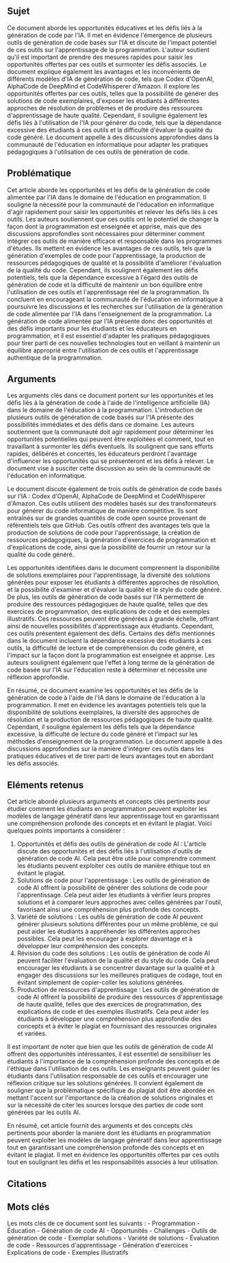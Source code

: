 ## Sujet
Ce document aborde les opportunités éducatives et les défis liés à la génération de code par l'IA. Il met en évidence l'émergence de plusieurs outils de génération de code basés sur l'IA et discute de l'impact potentiel de ces outils sur l'apprentissage de la programmation. L'auteur soutient qu'il est important de prendre des mesures rapides pour saisir les opportunités offertes par ces outils et surmonter les défis associés. Le document explique également les avantages et les inconvénients de différents modèles d'IA de génération de code, tels que Codex d'OpenAI, AlphaCode de DeepMind et CodeWhisperer d'Amazon. Il explore les opportunités offertes par ces outils, telles que la possibilité de générer des solutions de code exemplaires, d'exposer les étudiants à différentes approches de résolution de problèmes et de produire des ressources d'apprentissage de haute qualité. Cependant, il souligne également les défis liés à l'utilisation de l'IA pour générer du code, tels que la dépendance excessive des étudiants à ces outils et la difficulté d'évaluer la qualité du code généré. Le document appelle à des discussions approfondies dans la communauté de l'éducation en informatique pour adapter les pratiques pédagogiques à l'utilisation de ces outils de génération de code.
## Problématique
Cet article aborde les opportunités et les défis de la génération de code alimentée par l'IA dans le domaine de l'éducation en programmation. Il souligne la nécessité pour la communauté de l'éducation en informatique d'agir rapidement pour saisir les opportunités et relever les défis liés à ces outils. Les auteurs soutiennent que ces outils ont le potentiel de changer la façon dont la programmation est enseignée et apprise, mais que des discussions approfondies sont nécessaires pour déterminer comment intégrer ces outils de manière efficace et responsable dans les programmes d'études. Ils mettent en évidence les avantages de ces outils, tels que la génération d'exemples de code pour l'apprentissage, la production de ressources pédagogiques de qualité et la possibilité d'améliorer l'évaluation de la qualité du code. Cependant, ils soulignent également les défis potentiels, tels que la dépendance excessive à l'égard des outils de génération de code et la difficulté de maintenir un bon équilibre entre l'utilisation de ces outils et l'apprentissage réel de la programmation. Ils concluent en encourageant la communauté de l'éducation en informatique à poursuivre les discussions et les recherches sur l'utilisation de la génération de code alimentée par l'IA dans l'enseignement de la programmation. La génération de code alimentée par l'IA présente donc des opportunités et des défis importants pour les étudiants et les éducateurs en programmation, et il est essentiel d'adapter les pratiques pédagogiques pour tirer parti de ces nouvelles technologies tout en veillant à maintenir un équilibre approprié entre l'utilisation de ces outils et l'apprentissage authentique de la programmation.
## Arguments
Les arguments clés dans ce document portent sur les opportunités et les défis liés à la génération de code à l'aide de l'intelligence artificielle (IA) dans le domaine de l'éducation à la programmation. L'introduction de plusieurs outils de génération de code basés sur l'IA présente des possibilités immédiates et des défis dans ce domaine. Les auteurs soutiennent que la communauté doit agir rapidement pour déterminer les opportunités potentielles qui peuvent être exploitées et comment, tout en travaillant à surmonter les défis éventuels. Ils soulignent que sans efforts rapides, délibérés et concertés, les éducateurs perdront l'avantage d'influencer les opportunités qui se présenteront et les défis à relever. Le document vise à susciter cette discussion au sein de la communauté de l'éducation en informatique.

Le document discute également de trois outils de génération de code basés sur l'IA : Codex d'OpenAI, AlphaCode de DeepMind et CodeWhisperer d'Amazon. Ces outils utilisent des modèles basés sur des transformateurs pour générer du code informatique de manière compétitive. Ils sont entraînés sur de grandes quantités de code open source provenant de référentiels tels que GitHub. Ces outils offrent des avantages tels que la production de solutions de code pour l'apprentissage, la création de ressources pédagogiques, la génération d'exercices de programmation et d'explications de code, ainsi que la possibilité de fournir un retour sur la qualité du code généré.

Les opportunités identifiées dans le document comprennent la disponibilité de solutions exemplaires pour l'apprentissage, la diversité des solutions générées pour exposer les étudiants à différentes approches de résolution, et la possibilité d'examiner et d'évaluer la qualité et le style du code généré. De plus, les outils de génération de code basés sur l'IA permettent de produire des ressources pédagogiques de haute qualité, telles que des exercices de programmation, des explications de code et des exemples illustratifs. Ces ressources peuvent être générées à grande échelle, offrant ainsi de nouvelles possibilités d'apprentissage aux étudiants. Cependant, ces outils présentent également des défis. Certains des défis mentionnés dans le document incluent la dépendance excessive des étudiants à ces outils, la difficulté de lecture et de compréhension du code généré, et l'impact sur la façon dont la programmation est enseignée et apprise. Les auteurs soulignent également que l'effet à long terme de la génération de code basée sur l'IA sur l'éducation reste à déterminer et nécessite une réflexion approfondie. 

En résumé, ce document examine les opportunités et les défis de la génération de code à l'aide de l'IA dans le domaine de l'éducation à la programmation. Il met en évidence les avantages potentiels tels que la disponibilité de solutions exemplaires, la diversité des approches de résolution et la production de ressources pédagogiques de haute qualité. Cependant, il souligne également les défis tels que la dépendance excessive, la difficulté de lecture du code généré et l'impact sur les méthodes d'enseignement de la programmation. Le document appelle à des discussions approfondies sur la manière d'intégrer ces outils dans les pratiques éducatives et de tirer parti de leurs avantages tout en abordant les défis associés.
## Eléments retenus 
Cet article aborde plusieurs arguments et concepts clés pertinents pour étudier comment les étudiants en programmation peuvent exploiter les modèles de langage génératif dans leur apprentissage tout en garantissant une compréhension profonde des concepts et en évitant le plagiat. Voici quelques points importants à considérer : 
1. Opportunités et défis des outils de génération de code AI : L'article discute des opportunités et des défis liés à l'utilisation d'outils de génération de code AI. Cela peut être utile pour comprendre comment les étudiants peuvent exploiter ces outils de manière éthique tout en évitant le plagiat. 
2. Solutions de code pour l'apprentissage : Les outils de génération de code AI offrent la possibilité de générer des solutions de code pour l'apprentissage. Cela peut aider les étudiants à vérifier leurs propres solutions et à comparer leurs approches avec celles générées par l'outil, favorisant ainsi une compréhension plus profonde des concepts. 
3. Variété de solutions : Les outils de génération de code AI peuvent générer plusieurs solutions différentes pour un même problème, ce qui peut aider les étudiants à appréhender les différentes approches possibles. Cela peut les encourager à explorer davantage et à développer leur compréhension des concepts. 
4. Révision du code des solutions : Les outils de génération de code AI peuvent faciliter l'évaluation de la qualité et du style du code. Cela peut encourager les étudiants à se concentrer davantage sur la qualité et à engager des discussions sur les meilleures pratiques de codage, tout en évitant simplement de copier-coller les solutions générées. 
5. Production de ressources d'apprentissage : Les outils de génération de code AI offrent la possibilité de produire des ressources d'apprentissage de haute qualité, telles que des exercices de programmation, des explications de code et des exemples illustratifs. Cela peut aider les étudiants à développer une compréhension plus approfondie des concepts et à éviter le plagiat en fournissant des ressources originales et variées. 

Il est important de noter que bien que les outils de génération de code AI offrent des opportunités intéressantes, il est essentiel de sensibiliser les étudiants à l'importance de la compréhension profonde des concepts et de l'éthique dans l'utilisation de ces outils. Les enseignants peuvent guider les étudiants dans l'utilisation responsable de ces outils et encourager une réflexion critique sur les solutions générées. Il convient également de souligner que la problématique spécifique du plagiat doit être abordée en mettant l'accent sur l'importance de la création de solutions originales et sur la nécessité de citer les sources lorsque des parties de code sont générées par les outils AI. 

En résumé, cet article fournit des arguments et des concepts clés pertinents pour aborder la manière dont les étudiants en programmation peuvent exploiter les modèles de langage génératif dans leur apprentissage tout en garantissant une compréhension profonde des concepts et en évitant le plagiat. Il met en évidence les opportunités offertes par ces outils tout en soulignant les défis et les responsabilités associés à leur utilisation.
## Citations

## Mots clés
Les mots clés de ce document sont les suivants : - Programmation - Éducation - Génération de code AI - Opportunités - Challenges - Outils de génération de code - Exemplar solutions - Variété de solutions - Évaluation de code - Ressources d'apprentissage - Génération d'exercices - Explications de code - Exemples illustratifs
